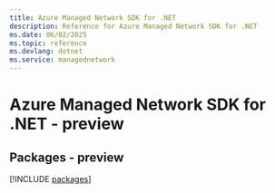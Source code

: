```yaml
---
title: Azure Managed Network SDK for .NET
description: Reference for Azure Managed Network SDK for .NET
ms.date: 06/02/2025
ms.topic: reference
ms.devlang: dotnet
ms.service: managednetwork
---
```

# Azure Managed Network SDK for .NET - preview
## Packages - preview
[!INCLUDE [packages](managed-network-index.md)]